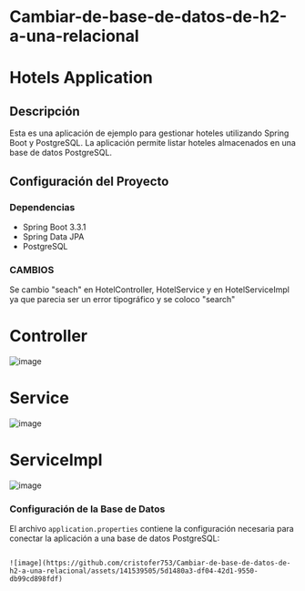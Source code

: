 # Cambiar-de-base-de-datos-de-h2-a-una-relacional

# Hotels Application

## Descripción

Esta es una aplicación de ejemplo para gestionar hoteles utilizando Spring Boot y PostgreSQL. La aplicación permite listar hoteles almacenados en una base de datos PostgreSQL.

## Configuración del Proyecto

### Dependencias

- Spring Boot 3.3.1
- Spring Data JPA
- PostgreSQL

### CAMBIOS

Se cambio "seach" en HotelController, HotelService y en HotelServiceImpl ya que parecia ser un error tipográfico y se coloco "search"

# Controller
![image](https://github.com/cristofer753/Cambiar-de-base-de-datos-de-h2-a-una-relacional/assets/141539505/1a872a6c-c8a4-4215-83d1-84114eefd7d7)

# Service
![image](https://github.com/cristofer753/Cambiar-de-base-de-datos-de-h2-a-una-relacional/assets/141539505/60cac381-d95c-466b-a658-0d5b7cd7a0cc)

# ServiceImpl
![image](https://github.com/cristofer753/Cambiar-de-base-de-datos-de-h2-a-una-relacional/assets/141539505/3028e079-cc7b-4de5-963c-94e247597daf)


### Configuración de la Base de Datos

El archivo `application.properties` contiene la configuración necesaria para conectar la aplicación a una base de datos PostgreSQL:

```properties

![image](https://github.com/cristofer753/Cambiar-de-base-de-datos-de-h2-a-una-relacional/assets/141539505/5d1480a3-df04-42d1-9550-db99cd898fdf)




